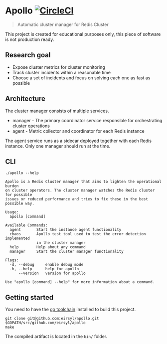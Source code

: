 # Apollo [![CircleCI](https://circleci.com/gh/eirsyl/apollo.svg?style=svg&circle-token=112f280e9b22239b2ee800ca1f4f1705ed29ddf2)](https://circleci.com/gh/eirsyl/apollo)
> Automatic cluster manager for Redis Cluster

This project is created for educational purposes only, this piece of software
is not production ready.

## Research goal

* Expose cluster metrics for cluster monitoring
* Track cluster incidents within a reasonable time
* Choose a set of incidents and focus on solving each one as fast as possible

## Architecture

The cluster manager consists of multiple services. 

* manager - The primary coordinator service responsible for orchestrating cluster operations
* agent - Metric collector and coordinator for each Redis instance

The agent service runs as a sidecar deployed together with each Redis instance.
Only one manager should run at the time.

## CLI

```
./apollo --help

Apollo is a Redis Cluster manager that aims to lighten the operational burden
on cluster operators. The cluster manager watches the Redis cluster for possible
issues or reduced performance and tries to fix these in the best possible way.

Usage:
  apollo [command]

Available Commands:
  agent       Start the instance agent functionality
  chaos       Apollo test tool used to test the error detection implemented
              in the cluster manager
  help        Help about any command
  manager     Start the cluster manager functionality

Flags:
  -d, --debug     enable debug mode
  -h, --help      help for apollo
      --version   version for apollo

Use "apollo [command] --help" for more information about a command.
```

## Getting started

You need to have the [go toolchain](https://golang.org/doc/install) installed
to build this project.

```
git clone git@github.com:eirsyl/apollo.git $GOPATH/src/github.com/eirsyl/apollo
make
```

The compiled artifact is located in the `bin/` folder.
